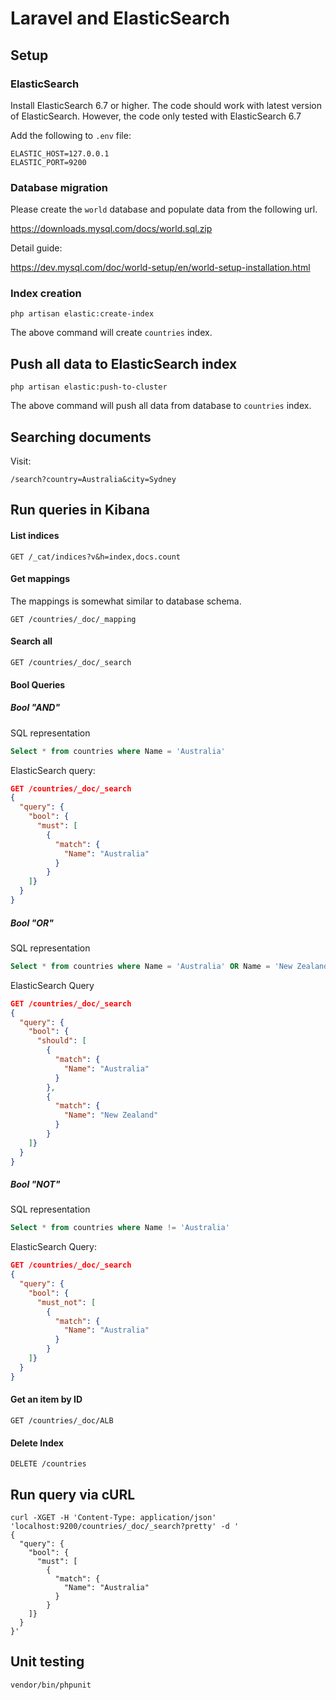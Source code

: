 # Laravel and ElasticSearch

## Setup

### ElasticSearch
Install ElasticSearch 6.7 or higher. The code should work with latest version of ElasticSearch. However, the code only tested with ElasticSearch 6.7

Add the following to `.env` file:

```
ELASTIC_HOST=127.0.0.1
ELASTIC_PORT=9200
```

### Database migration
Please create the `world` database and populate data from the following url.

https://downloads.mysql.com/docs/world.sql.zip

Detail guide:

https://dev.mysql.com/doc/world-setup/en/world-setup-installation.html


### Index creation

```
php artisan elastic:create-index
```

The above command will create `countries` index.

## Push all data to ElasticSearch index

```
php artisan elastic:push-to-cluster
```

The above command will push all data from database to `countries` index.

## Searching documents

Visit:

```
/search?country=Australia&city=Sydney
```

## Run queries in Kibana
#### List indices
```
GET /_cat/indices?v&h=index,docs.count
```

#### Get mappings
The mappings is somewhat similar to database schema.

```
GET /countries/_doc/_mapping
```

#### Search all
```
GET /countries/_doc/_search
```
#### Bool Queries
##### Bool "AND"
SQL representation
```sql
Select * from countries where Name = 'Australia'
```
ElasticSearch query:
```json
GET /countries/_doc/_search
{
  "query": {
    "bool": {
      "must": [
        {
          "match": {
            "Name": "Australia"
          }
        }
    ]}
  }
}
```

##### Bool "OR"
SQL representation
```sql
Select * from countries where Name = 'Australia' OR Name = 'New Zealand'
```

ElasticSearch Query

```json
GET /countries/_doc/_search
{
  "query": {
    "bool": {
      "should": [
        {
          "match": {
            "Name": "Australia"
          }
        },
        {
          "match": {
            "Name": "New Zealand"
          }
        }
    ]}
  }
}
```

##### Bool "NOT"
SQL representation
```sql
Select * from countries where Name != 'Australia'
```
ElasticSearch Query:

```json
GET /countries/_doc/_search
{
  "query": {
    "bool": {
      "must_not": [
        {
          "match": {
            "Name": "Australia"
          }
        }
    ]}
  }
}
```

#### Get an item by ID

```
GET /countries/_doc/ALB
```

#### Delete Index
```
DELETE /countries
```
## Run query via cURL

```
curl -XGET -H 'Content-Type: application/json' 'localhost:9200/countries/_doc/_search?pretty' -d '
{
  "query": {
    "bool": {
      "must": [
        {
          "match": {
            "Name": "Australia"
          }
        }
    ]}
  }
}'
```

## Unit testing
```
vendor/bin/phpunit
```
